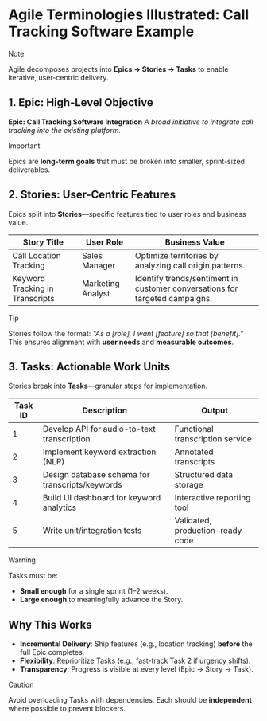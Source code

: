# Agile Terminologies Illustrated: Call Tracking Software Example

> [!NOTE]
> Agile decomposes projects into **Epics → Stories → Tasks** to enable iterative, user-centric delivery.

## 1. Epic: High-Level Objective
**Epic: Call Tracking Software Integration**
*A broad initiative to integrate call tracking into the existing platform.*

> [!IMPORTANT]
> Epics are **long-term goals** that must be broken into smaller, sprint-sized deliverables.

## 2. Stories: User-Centric Features
Epics split into **Stories**—specific features tied to user roles and business value.

<custom-element data-json="%7B%22type%22%3A%22table-metadata%22%2C%22attributes%22%3A%7B%22title%22%3A%22User%20Stories%22%7D%7D" />

| Story Title                     | User Role          | Business Value                                                                 |
|---------------------------------|--------------------|-------------------------------------------------------------------------------|
| Call Location Tracking           | Sales Manager      | Optimize territories by analyzing call origin patterns.                       |
| Keyword Tracking in Transcripts | Marketing Analyst  | Identify trends/sentiment in customer conversations for targeted campaigns.   |

> [!TIP]
> Stories follow the format:
> *"As a [role], I want [feature] so that [benefit]."*
> This ensures alignment with **user needs** and **measurable outcomes**.

## 3. Tasks: Actionable Work Units
Stories break into **Tasks**—granular steps for implementation.

<custom-element data-json="%7B%22type%22%3A%22table-metadata%22%2C%22attributes%22%3A%7B%22title%22%3A%22Tasks%20for%20Keyword%20Tracking%22%7D%7D" />

| Task ID | Description                                      | Output                          |
|---------|--------------------------------------------------|---------------------------------|
| 1       | Develop API for audio-to-text transcription      | Functional transcription service |
| 2       | Implement keyword extraction (NLP)               | Annotated transcripts            |
| 3       | Design database schema for transcripts/keywords  | Structured data storage         |
| 4       | Build UI dashboard for keyword analytics         | Interactive reporting tool      |
| 5       | Write unit/integration tests                     | Validated, production-ready code|

> [!WARNING]
> Tasks must be:
> - **Small enough** for a single sprint (1–2 weeks).
> - **Large enough** to meaningfully advance the Story.

## Why This Works
- **Incremental Delivery**: Ship features (e.g., location tracking) **before** the full Epic completes.
- **Flexibility**: Reprioritize Tasks (e.g., fast-track Task 2 if urgency shifts).
- **Transparency**: Progress is visible at every level (Epic → Story → Task).

> [!CAUTION]
> Avoid overloading Tasks with dependencies. Each should be **independent** where possible to prevent blockers.
